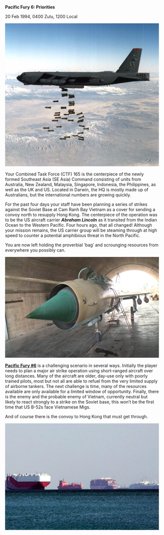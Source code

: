 **Pacific Fury 6: Priorities**

20 Feb 1994, 0400 Zulu, 1200 Local

<img src="/assets\images\aar\pf\pf6\image1.jpeg" style="width:6.5in;height:4.875in" alt="US Air Force B-52 Drops Record Number of Precision Bombs on Taliban" />

Your Combined Task Force (CTF) 165 is the centerpiece of the newly
formed Southeast Asia (SE Asia) Command consisting of units from
Australia, New Zealand, Malaysia, Singapore, Indonesia, the Philippines,
as well as the UK and US. Located in Darwin, the HQ is mostly made up of
Australians, but the international numbers are growing quickly.

For the past four days your staff have been planning a series of strikes
against the Soviet Base at Cam Ranh Bay Vietnam as a cover for sending a
convoy north to resupply Hong Kong. The centerpiece of the operation was
to be the US aircraft carrier ***Abraham Lincoln*** as it transited from
the Indian Ocean to the Western Pacific. Four hours ago, that all
changed! Although your mission remains, the US carrier group will be
steaming through at high speed to counter a potential amphibious threat
in the North Pacific.

You are now left holding the proverbial ‘bag’ and scrounging resources
from everywhere you possibly can.

<img src="/assets\images\aar\pf\pf6\image2.jpeg" style="width:6.5in;height:3.43819in" alt="MiG-21 will still serve: Vietnam intends to turn decommissioned fighters into drones" />

**<u>Pacific Fury \#6</u>** is a challenging scenario in several ways.
Initially the player needs to plan a major air strike operation using
short-ranged aircraft over long distances. Many of the aircraft are
older, day-use only with poorly trained pilots, most but not all are
able to refuel from the very limited supply of airborne tankers. The
next challenge is time, many of the resources available are only
available for a limited window of opportunity. Finally, there is the
enemy and the probable enemy of Vietnam, currently neutral but likely to
react strongly to a strike on the Soviet base, this won’t be the first
time that US B-52s face Vietnamese Migs.

And of course there is the convoy to Hong Kong that must get through.

<img src="/assets\images\aar\pf\pf6\image3.jpeg" style="width:6.5in;height:3.62986in" alt="Suez Canal queue tops 230 vessels, Ever Given still stuck | Haulage News" />
